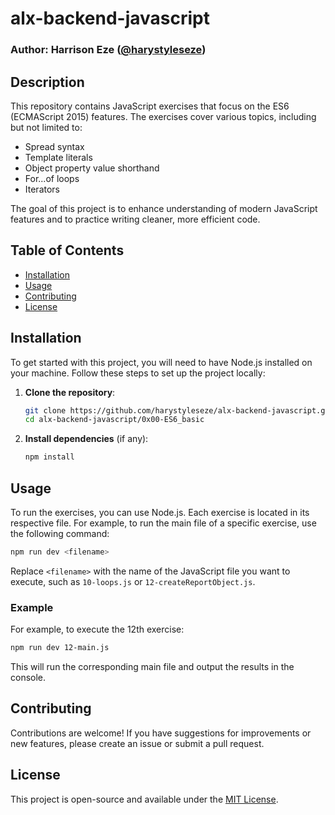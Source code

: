 # alx-backend-javascript

### Author: Harrison Eze ([@harystyleseze](https://github.com/harystyleseze))

## Description

This repository contains JavaScript exercises that focus on the ES6 (ECMAScript 2015) features. The exercises cover various topics, including but not limited to:

- Spread syntax
- Template literals
- Object property value shorthand
- For...of loops
- Iterators

The goal of this project is to enhance understanding of modern JavaScript features and to practice writing cleaner, more efficient code.

## Table of Contents

- [Installation](#installation)
- [Usage](#usage)
- [Contributing](#contributing)
- [License](#license)

## Installation

To get started with this project, you will need to have Node.js installed on your machine. Follow these steps to set up the project locally:

1. **Clone the repository**:
   ```bash
   git clone https://github.com/harystyleseze/alx-backend-javascript.git
   cd alx-backend-javascript/0x00-ES6_basic
   ```

2. **Install dependencies** (if any):
   ```bash
   npm install
   ```

## Usage

To run the exercises, you can use Node.js. Each exercise is located in its respective file. For example, to run the main file of a specific exercise, use the following command:

```bash
npm run dev <filename>
```

Replace `<filename>` with the name of the JavaScript file you want to execute, such as `10-loops.js` or `12-createReportObject.js`.

### Example

For example, to execute the 12th exercise:

```bash
npm run dev 12-main.js
```

This will run the corresponding main file and output the results in the console.

## Contributing

Contributions are welcome! If you have suggestions for improvements or new features, please create an issue or submit a pull request.

## License

This project is open-source and available under the [MIT License](LICENSE).
